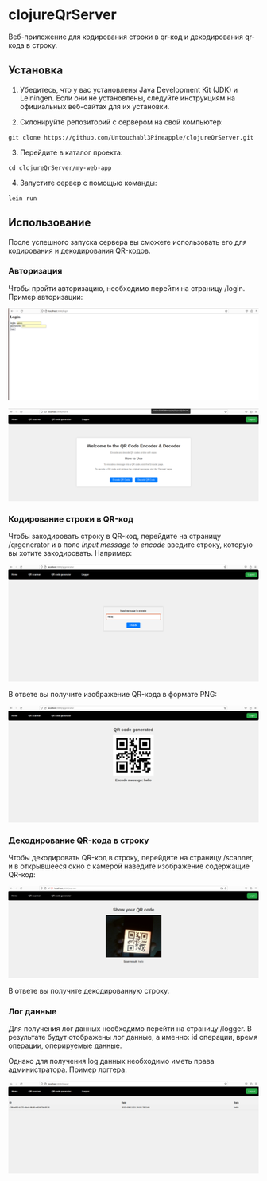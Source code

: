 # clojureQrServer
Веб-приложение для кодирования строки в qr-код и декодирования qr-кода в строку.


## Установка

1. Убедитесь, что у вас установлены Java Development Kit (JDK) и Leiningen. Если они не установлены, следуйте инструкциям на официальных веб-сайтах для их установки.

2. Склонируйте репозиторий с сервером на свой компьютер:

   
```
git clone https://github.com/Untouchabl3Pineapple/clojureQrServer.git
```
    

   

3. Перейдите в каталог проекта:

   
```
cd clojureQrServer/my-web-app
```
   

4. Запустите сервер с помощью команды:

``` 
lein run
```   

## Использование

После успешного запуска сервера вы сможете использовать его для кодирования и декодирования QR-кодов.

### Авторизация

Чтобы пройти авторизацию, необходимо перейти на страницу /login.
Пример авторизации:

![ввод строки для кодирования](./docs/readme/login-page.png)


![ввод строки для кодирования](./docs/readme/admin-home-page.png)

### Кодирование строки в QR-код

Чтобы закодировать строку в QR-код, перейдите на страницу /qrgenerator и в поле *Input message to encode* введите строку, которую вы хотите закодировать. Например:

![ввод строки для кодирования](./docs/readme/str-to-qr-1.png)

В ответе вы получите изображение QR-кода в формате PNG:

![ввод строки для кодирования](./docs/readme/str-to-qr-2.png)

### Декодирование QR-кода в строку

Чтобы декодировать QR-код в строку, перейдите на страницу /scanner, и в открывшееся окно с камерой наведите изображение содержащие QR-код:

![ввод строки для кодирования](./docs/readme/qr-to-str.png)

В ответе вы получите декодированную строку.

### Лог данные

Для получения лог данных необходимо перейти на страницу /logger. В результате будут отображены лог данные, а именно: id операции, время операции, оперируемые данные.

Однако для получения log данных необходимо иметь права администратора.
Пример логгера:

![ввод строки для кодирования](./docs/readme/logger-page.png)
